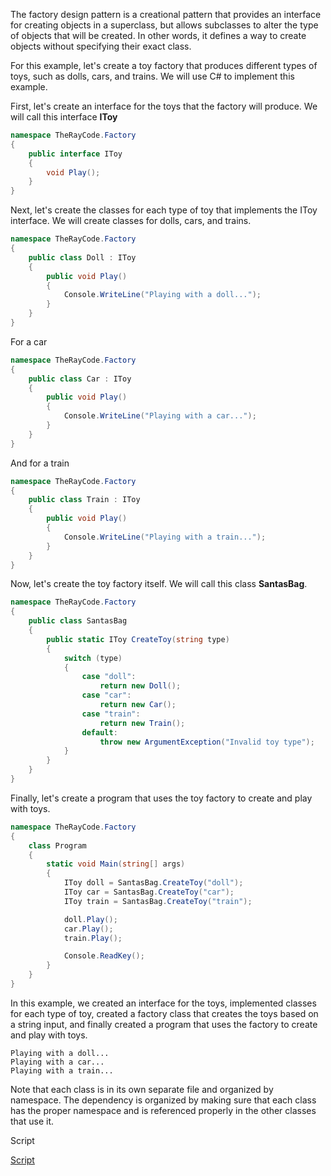 

The factory design pattern is a creational pattern that provides an interface for creating objects in a superclass, but allows subclasses to alter the type of objects that will be created. In other words, it defines a way to create objects without specifying their exact class.

For this example, let's create a toy factory that produces different types of toys, such as dolls, cars, and trains. We will use C# to implement this example.

First, let's create an interface for the toys that the factory will produce. We will call this interface **IToy**


```csharp
namespace TheRayCode.Factory
{
    public interface IToy
    {
        void Play();
    }
}
```
Next, let's create the classes for each type of toy that implements the IToy interface. We will create classes for dolls, cars, and trains.

```csharp
namespace TheRayCode.Factory
{
    public class Doll : IToy
    {
        public void Play()
        {
            Console.WriteLine("Playing with a doll...");
        }
    }
}
```

For a car

```csharp
namespace TheRayCode.Factory
{
    public class Car : IToy
    {
        public void Play()
        {
            Console.WriteLine("Playing with a car...");
        }
    }
}
```

And for a train

```csharp
namespace TheRayCode.Factory
{
    public class Train : IToy
    {
        public void Play()
        {
            Console.WriteLine("Playing with a train...");
        }
    }
}
```

Now, let's create the toy factory itself. We will call this class **SantasBag**.

```csharp
namespace TheRayCode.Factory
{
    public class SantasBag
    {
        public static IToy CreateToy(string type)
        {
            switch (type)
            {
                case "doll":
                    return new Doll();
                case "car":
                    return new Car();
                case "train":
                    return new Train();
                default:
                    throw new ArgumentException("Invalid toy type");
            }
        }
    }
}
```

Finally, let's create a program that uses the toy factory to create and play with toys.

```csharp
namespace TheRayCode.Factory
{
    class Program
    {
        static void Main(string[] args)
        {
            IToy doll = SantasBag.CreateToy("doll");
            IToy car = SantasBag.CreateToy("car");
            IToy train = SantasBag.CreateToy("train");

            doll.Play();
            car.Play();
            train.Play();

            Console.ReadKey();
        }
    }
}
```

In this example, we created an interface for the toys, implemented classes for each type of toy, created a factory class that creates the toys based on a string input, and finally created a program that uses the factory to create and play with toys.

```run
Playing with a doll...
Playing with a car...
Playing with a train...
```

Note that each class is in its own separate file and organized by namespace. The dependency is organized by making sure that each class has the proper namespace and is referenced properly in the other classes that use it.

Script

[Script](./page01.md)

